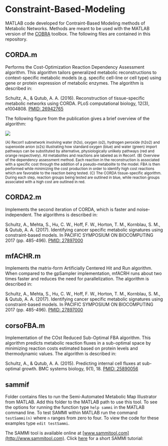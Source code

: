 # Constraint-Based-Modeling
MATLAB code developed for Contraint-Based Modeling methods of Metabolic Networks. Methods are meant to be used with the MATLAB version of the [COBRA](https://opencobra.github.io/cobratoolbox/stable/) toolbox. The following files are contained in this repository.

## CORDA.m
Performs the Cost-Optimization Reaction Dependency Assessment algorithm. This algorithm tailors generalized metabolic reconstructions to context-specific metabolic models (e.g. specific cell-line or cell type) using gene or protein expression of metabolic enzymes. The algorithm is described in:

Schultz, A., & Qutub, A. A. (2016). Reconstruction of tissue-specific metabolic networks using CORDA. PLoS computational biology, 12(3), e1004808. [PMID: 26942765](https://www.ncbi.nlm.nih.gov/pubmed/26942765)

The following figure from the publication gives a brief overview of the algorithm:

![](https://journals.plos.org/ploscompbiol/article/figure/image?size=large&id=10.1371/journal.pcbi.1004808.g001)

<sub>(A) Recon1 subnetwork involving water (h2o), oxygen (o2), hydrogen peroxide (h2o2) and superoxide anion (o2s) illustrating how standard oxygen (blue) and water (green) import pathways can be substituted by alternative, physiologically unlikely pathways (red and orange respectively). All metabolites and reactions are labeled as in Recon1. (B) Overview of the dependency assessment method. Each reaction in the reconstruction is associated with a specific cost through the addition of a pseudo-metabolite to the model. FBA is then performed while minimizing the cost production in order to identify high cost reactions which are favorable to the reaction being tested. (C) The CORDA tissue-specific algorithm. During each step, reaction groups being tested are outlined in blue, while reaction groups associated with a high cost are outlined in red.  </sub>

## CORDA2.m
Implements the second iteration of CORDA, which is faster and noise-independent. The algorithms is described in:

Schultz, A., Mehta, S., Hu, C. W., Hoff, F. W., Horton, T. M., Kornblau, S. M., & Qutub, A. A. (2017). Identifying cancer specific metabolic signatures using constraint-based models. In PACIFIC SYMPOSIUM ON BIOCOMPUTING 2017 (pp. 485-496). [PMID: 27897000](https://www.ncbi.nlm.nih.gov/pubmed/27897000)

## mfACHR.m
Implements the matrix-form Artificially Centered Hit and Run algorithm. When compared to the gpSampler implementation, mfACRH runs about two times faster and reduces the need for parallelization. The algorithm is described in:

Schultz, A., Mehta, S., Hu, C. W., Hoff, F. W., Horton, T. M., Kornblau, S. M., & Qutub, A. A. (2017). Identifying cancer specific metabolic signatures using constraint-based models. In PACIFIC SYMPOSIUM ON BIOCOMPUTING 2017 (pp. 485-496). [PMID: 27897000](https://www.ncbi.nlm.nih.gov/pubmed/27897000)

## corsoFBA.m
Implementation of the COst Reduced Sub-Optimal FBA algorithm. This algorithm predicts metabolic reaction fluxes in a sub-optimal space by minimizing reaction costs estimated based on protein levels and thermodynamic values. The algorithm is described in:

Schultz, A., & Qutub, A. A. (2015). Predicting internal cell fluxes at sub-optimal growth. BMC systems biology, 9(1), 18. [PMID: 25890056](https://www.ncbi.nlm.nih.gov/pubmed/25890056)

## sammif
Folder contains files to run the Semi-Automated Metabolic Map Illustrator from MATLAB. Add this folder to the MATLAB path to use this tool. To see the options for running the function type ```help sammi``` in the MATLAB command line. To test SAMMI within MATLAB run the command ```testSammi(n)``` where ```n``` ranges from zero to four. To view the code for these examples type ```edit testSammi```.

The SAMMI tool is available online at [www.sammitool.com](http://www.sammitool.com). Click [here](https://youtu.be/YJ-0J4DysY4) for a short SAMMI tutorial:

